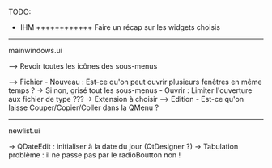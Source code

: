 TODO:

* IHM
++++++++++++ Faire un récap sur les widgets choisis
*****************************************************************************************************************************************************************************

mainwindows.ui

--> Revoir toutes les icônes des sous-menus

--> Fichier
		- Nouveau : Est-ce qu'on peut ouvrir plusieurs fenêtres en même temps ? -> Si non, grisé tout les sous-menus
		- Ouvrir : Limiter l'ouverture aux fichier de type ??? -> Extension à choisir
--> Edition
		- Est-ce qu'on laisse Couper/Copier/Coller dans la QMenu ?
		
*****************************************************************************************************************************************************************************

newlist.ui

-> QDateEdit : initialiser à la date du jour (QtDesigner ?)
-> Tabulation problème : il ne passe pas par le radioBoutton non !
